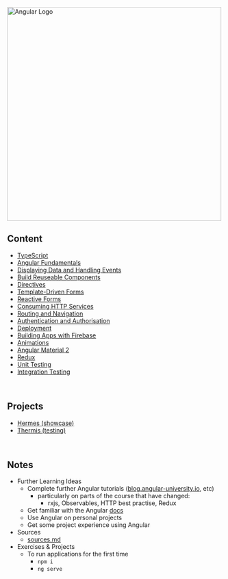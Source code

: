 <img src="./resources/angular_logo.png" alt="Angular Logo" width=500>
<br>

## Content
* [TypeScript](./content/typescript.md)
* [Angular Fundamentals](./content/angular-fundamentals.md)
* [Displaying Data and Handling Events](./content/data-and-events.md)
* [Build Reuseable Components](./content/components.md)
* [Directives](./content/directives.md)
* [Template-Driven Forms](./content/template-driven-forms.md)
* [Reactive Forms](./content/reactive-forms.md)
* [Consuming HTTP Services](./content/consuming-http.md)
* [Routing and Navigation](./content/routing-navigation.md)
* [Authentication and Authorisation](./content/authenticate-authorise.md)
* [Deployment](./content/deployment.md)
* [Building Apps with Firebase](./content/firebase.md)
* [Animations](./content/animations.md)
* [Angular Material 2](./content/angular-material2.md)
* [Redux](./content/redux.md)
* [Unit Testing](./content/unit-testing.md)
* [Integration Testing](./content/integration-testing.md)

<br>

## Projects
* [Hermes (showcase)](./projects/hermes)
* [Thermis (testing)](./projects/thermis)

<br>

## Notes
* Further Learning Ideas
    * Complete further Angular tutorials ([blog.angular-university.io](https://blog.angular-university.io/), etc)
        * particularly on parts of the course that have changed:
            * rxjs, Observables, HTTP best practise, Redux
    * Get familiar with the Angular [docs](https://angular.io/docs)
    * Use Angular on personal projects
    * Get some project experience using Angular
* Sources
    * [sources.md](./resources/sources.md)
* Exercises & Projects
    * To run applications for the first time
        * ```npm i```
        * ```ng serve```
































